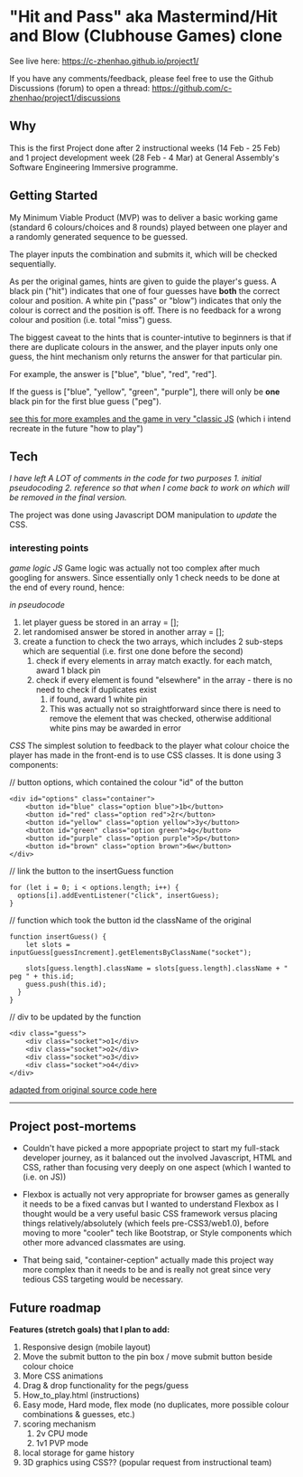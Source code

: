 # "Hit and Pass" aka Mastermind/Hit and Blow (Clubhouse Games) clone

See live here: https://c-zhenhao.github.io/project1/

If you have any comments/feedback, please feel free to use the Github Discussions (forum) to open a thread:
https://github.com/c-zhenhao/project1/discussions

## Why

This is the first Project done after 2 instructional weeks (14 Feb - 25 Feb) and 1 project development week (28 Feb - 4 Mar) at General Assembly's Software Engineering Immersive programme.

## Getting Started

My Minimum Viable Product (MVP) was to deliver a basic working game (standard 6 colours/choices and 8 rounds) played between one player and a randomly generated sequence to be guessed.

The player inputs the combination and submits it, which will be checked sequentially.

As per the original games, hints are given to guide the player's guess. A black pin ("hit") indicates that one of four guesses have **both** the correct colour and position. A white pin ("pass" or "blow") indicates that only the colour is correct and the position is off. There is no feedback for a wrong colour and position (i.e. total "miss") guess.

The biggest caveat to the hints that is counter-intutive to beginners is that if there are duplicate colours in the answer, and the player inputs only one guess, the hint mechanism only returns the answer for that particular pin.

For example, the answer is ["blue", "blue", "red", "red"].

If the guess is ["blue", "yellow", "green", "purple"], there will only be **one** black pin for the first blue guess ("peg").

[see this for more examples and the game in very "classic JS](https://www.onlinespiele-sammlung.de/mastermind/mastermindgames/lundy/scx.htm) (which i intend recreate in the future "how to play")

## Tech

_I have left A LOT of comments in the code for two purposes_
_1. initial pseudocoding_
_2. reference so that when I come back to work on which will be removed in the final version._

The project was done using Javascript DOM manipulation to _update_ the CSS.

### interesting points

_game logic JS_
Game logic was actually not too complex after much googling for answers. Since essentially only 1 check needs to be done at the end of every round, hence:

_in pseudocode_

1. let player guess be stored in an array = [];
2. let randomised answer be stored in another array = [];
3. create a function to check the two arrays, which includes 2 sub-steps which are sequential (i.e. first one done before the second)
   1. check if every elements in array match exactly. for each match, award 1 black pin
   2. check if every element is found "elsewhere" in the array - there is no need to check if duplicates exist
      1. if found, award 1 white pin
      2. This was actually not so straightforward since there is need to remove the element that was checked, otherwise additional white pins may be awarded in error

_CSS_
The simplest solution to feedback to the player what colour choice the player has made in the front-end is to use CSS classes. It is done using 3 components:

// button options, which contained the colour "id" of the button

```
<div id="options" class="container">
    <button id="blue" class="option blue">1b</button>
    <button id="red" class="option red">2r</button>
    <button id="yellow" class="option yellow">3y</button>
    <button id="green" class="option green">4g</button>
    <button id="purple" class="option purple">5p</button>
    <button id="brown" class="option brown">6w</button>
</div>
```

// link the button to the insertGuess function

```
for (let i = 0; i < options.length; i++) {
  options[i].addEventListener("click", insertGuess);
}
```

// function which took the button id the className of the original

```
function insertGuess() {
    let slots = inputGuess[guessIncrement].getElementsByClassName("socket");

    slots[guess.length].className = slots[guess.length].className + " peg " + this.id;
    guess.push(this.id);
  }
}
```

// div to be updated by the function

```
<div class="guess">
    <div class="socket">o1</div>
    <div class="socket">o2</div>
    <div class="socket">o3</div>
    <div class="socket">o4</div>
</div>
```

[adapted from original source code here](https://github.com/klomontes/js-mastermind/blob/master/js/main.js)

---

## Project post-mortems

- Couldn't have picked a more appopriate project to start my full-stack developer journey, as it balanced out the involved Javascript, HTML and CSS, rather than focusing very deeply on one aspect (which I wanted to (i.e. on JS))

- Flexbox is actually not very appropriate for browser games as generally it needs to be a fixed canvas but I wanted to understand Flexbox as I thought would be a very useful basic CSS framework versus placing things relatively/absolutely (which feels pre-CSS3/web1.0), before moving to more "cooler" tech like Bootstrap, or Style components which other more advanced classmates are using.

- That being said, "container-ception" actually made this project way more complex than it needs to be and is really not great since very tedious CSS targeting would be necessary.

## Future roadmap

**Features (stretch goals) that I plan to add:**

1. Responsive design (mobile layout)
2. Move the submit button to the pin box / move submit button beside colour choice
3. More CSS animations
4. Drag & drop functionality for the pegs/guess
5. How_to_play.html (instructions)
6. Easy mode, Hard mode, flex mode (no duplicates, more possible colour combinations & guesses, etc.)
7. scoring mechanism
   1. 2v CPU mode
   2. 1v1 PVP mode
8. local storage for game history
9. 3D graphics using CSS?? (popular request from instructional team)
